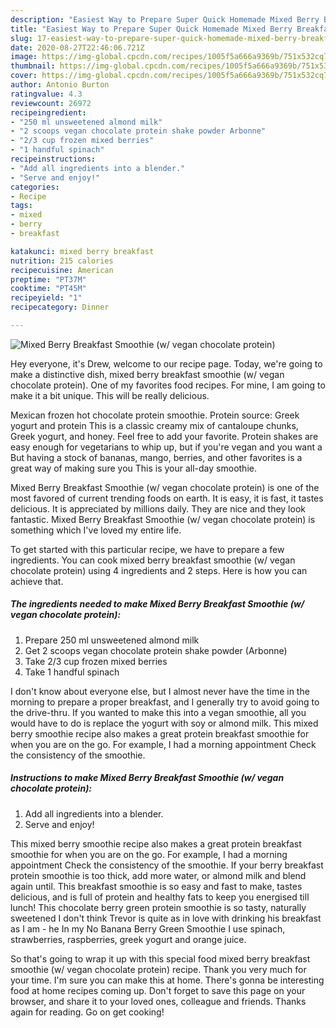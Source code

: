 ```yaml
---
description: "Easiest Way to Prepare Super Quick Homemade Mixed Berry Breakfast Smoothie (w/ vegan chocolate protein)"
title: "Easiest Way to Prepare Super Quick Homemade Mixed Berry Breakfast Smoothie (w/ vegan chocolate protein)"
slug: 17-easiest-way-to-prepare-super-quick-homemade-mixed-berry-breakfast-smoothie-w-vegan-chocolate-protein
date: 2020-08-27T22:46:06.721Z
image: https://img-global.cpcdn.com/recipes/1005f5a666a9369b/751x532cq70/mixed-berry-breakfast-smoothie-w-vegan-chocolate-protein-recipe-main-photo.jpg
thumbnail: https://img-global.cpcdn.com/recipes/1005f5a666a9369b/751x532cq70/mixed-berry-breakfast-smoothie-w-vegan-chocolate-protein-recipe-main-photo.jpg
cover: https://img-global.cpcdn.com/recipes/1005f5a666a9369b/751x532cq70/mixed-berry-breakfast-smoothie-w-vegan-chocolate-protein-recipe-main-photo.jpg
author: Antonio Burton
ratingvalue: 4.3
reviewcount: 26972
recipeingredient:
- "250 ml unsweetened almond milk"
- "2 scoops vegan chocolate protein shake powder Arbonne"
- "2/3 cup frozen mixed berries"
- "1 handful spinach"
recipeinstructions:
- "Add all ingredients into a blender."
- "Serve and enjoy!"
categories:
- Recipe
tags:
- mixed
- berry
- breakfast

katakunci: mixed berry breakfast 
nutrition: 215 calories
recipecuisine: American
preptime: "PT37M"
cooktime: "PT45M"
recipeyield: "1"
recipecategory: Dinner

---
```



![Mixed Berry Breakfast Smoothie (w/ vegan chocolate protein)](https://img-global.cpcdn.com/recipes/1005f5a666a9369b/751x532cq70/mixed-berry-breakfast-smoothie-w-vegan-chocolate-protein-recipe-main-photo.jpg)

Hey everyone, it's Drew, welcome to our recipe page. Today, we're going to make a distinctive dish, mixed berry breakfast smoothie (w/ vegan chocolate protein). One of my favorites food recipes. For mine, I am going to make it a bit unique. This will be really delicious.

Mexican frozen hot chocolate protein smoothie. Protein source: Greek yogurt and protein This is a classic creamy mix of cantaloupe chunks, Greek yogurt, and honey. Feel free to add your favorite. Protein shakes are easy enough for vegetarians to whip up, but if you&#39;re vegan and you want a But having a stock of bananas, mango, berries, and other favorites is a great way of making sure you This is your all-day smoothie.

Mixed Berry Breakfast Smoothie (w/ vegan chocolate protein) is one of the most favored of current trending foods on earth. It is easy, it is fast, it tastes delicious. It is appreciated by millions daily. They are nice and they look fantastic. Mixed Berry Breakfast Smoothie (w/ vegan chocolate protein) is something which I've loved my entire life.


To get started with this particular recipe, we have to prepare a few ingredients. You can cook mixed berry breakfast smoothie (w/ vegan chocolate protein) using 4 ingredients and 2 steps. Here is how you can achieve that.

<!--inarticleads1-->

##### The ingredients needed to make Mixed Berry Breakfast Smoothie (w/ vegan chocolate protein):

1. Prepare 250 ml unsweetened almond milk
1. Get 2 scoops vegan chocolate protein shake powder (Arbonne)
1. Take 2/3 cup frozen mixed berries
1. Take 1 handful spinach


I don&#39;t know about everyone else, but I almost never have the time in the morning to prepare a proper breakfast, and I generally try to avoid going to the drive-thru. If you wanted to make this into a vegan smoothie, all you would have to do is replace the yogurt with soy or almond milk. This mixed berry smoothie recipe also makes a great protein breakfast smoothie for when you are on the go. For example, I had a morning appointment Check the consistency of the smoothie. 

<!--inarticleads2-->

##### Instructions to make Mixed Berry Breakfast Smoothie (w/ vegan chocolate protein):

1. Add all ingredients into a blender.
1. Serve and enjoy!


This mixed berry smoothie recipe also makes a great protein breakfast smoothie for when you are on the go. For example, I had a morning appointment Check the consistency of the smoothie. If your berry breakfast protein smoothie is too thick, add more water, or almond milk and blend again until. This breakfast smoothie is so easy and fast to make, tastes delicious, and is full of protein and healthy fats to keep you energised till lunch! This chocolate berry green protein smoothie is so tasty, naturally sweetened I don&#39;t think Trevor is quite as in love with drinking his breakfast as I am - he In my No Banana Berry Green Smoothie I use spinach, strawberries, raspberries, greek yogurt and orange juice. 

So that's going to wrap it up with this special food mixed berry breakfast smoothie (w/ vegan chocolate protein) recipe. Thank you very much for your time. I'm sure you can make this at home. There's gonna be interesting food at home recipes coming up. Don't forget to save this page on your browser, and share it to your loved ones, colleague and friends. Thanks again for reading. Go on get cooking!
